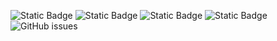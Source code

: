 ![Static Badge](https://img.shields.io/badge/blacklists-60-000000) ![Static Badge](https://img.shields.io/badge/blacklisted-3120183-cc0000) ![Static Badge](https://img.shields.io/badge/whitelisted-2244-00CC00) ![Static Badge](https://img.shields.io/badge/streaming_blacklist-28107-000000) ![GitHub issues](https://img.shields.io/github/issues/fabriziosalmi/blacklists)
